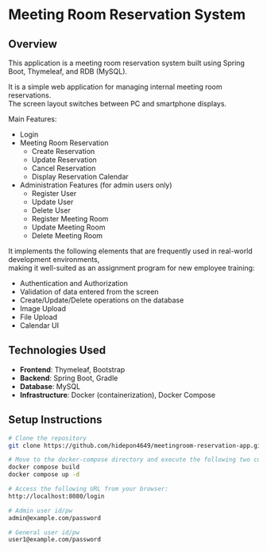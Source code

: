 # Meeting Room Reservation System

## Overview

This application is a meeting room reservation system built using Spring Boot, Thymeleaf, and RDB (MySQL).

It is a simple web application for managing internal meeting room reservations.  
The screen layout switches between PC and smartphone displays.

Main Features:

- Login
- Meeting Room Reservation
  - Create Reservation
  - Update Reservation
  - Cancel Reservation
  - Display Reservation Calendar
- Administration Features (for admin users only)
  - Register User
  - Update User
  - Delete User
  - Register Meeting Room
  - Update Meeting Room
  - Delete Meeting Room

It implements the following elements that are frequently used in real-world development environments,  
making it well-suited as an assignment program for new employee training:

- Authentication and Authorization
- Validation of data entered from the screen
- Create/Update/Delete operations on the database
- Image Upload
- File Upload
- Calendar UI

## Technologies Used

- **Frontend**: Thymeleaf, Bootstrap
- **Backend**: Spring Boot, Gradle
- **Database**: MySQL
- **Infrastructure**: Docker (containerization), Docker Compose

## Setup Instructions

```bash
# Clone the repository
git clone https://github.com/hidepon4649/meetingroom-reservation-app.git

# Move to the docker-compose directory and execute the following two commands:
docker compose build
docker compose up -d

# Access the following URL from your browser:
http://localhost:8080/login

# Admin user id/pw
admin@example.com/password

# General user id/pw
user1@example.com/password
